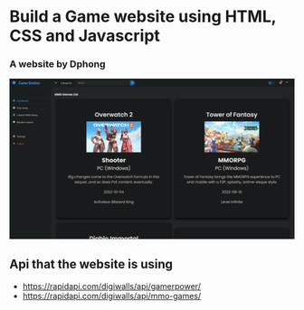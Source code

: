 # Build a Game website using HTML, CSS and Javascript
### A website by Dphong

![Home Screen](./screenshot.jpg)

## Api that the website is using
- https://rapidapi.com/digiwalls/api/gamerpower/
- https://rapidapi.com/digiwalls/api/mmo-games/